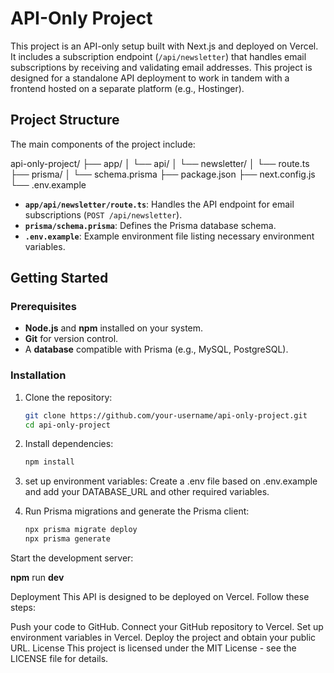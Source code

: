 # API-Only Project

This project is an API-only setup built with Next.js and deployed on Vercel. It includes a subscription endpoint (`/api/newsletter`) that handles email subscriptions by receiving and validating email addresses. This project is designed for a standalone API deployment to work in tandem with a frontend hosted on a separate platform (e.g., Hostinger).

## Project Structure

The main components of the project include:

api-only-project/ 
├── app/ 
│ └── api/ 
│ └── newsletter/ 
│ └── route.ts 
├── prisma/ 
│ └── schema.prisma 
├── package.json 
├── next.config.js 
└── .env.example


- **`app/api/newsletter/route.ts`**: Handles the API endpoint for email subscriptions (`POST /api/newsletter`).
- **`prisma/schema.prisma`**: Defines the Prisma database schema.
- **`.env.example`**: Example environment file listing necessary environment variables.

## Getting Started

### Prerequisites

- **Node.js** and **npm** installed on your system.
- **Git** for version control.
- A **database** compatible with Prisma (e.g., MySQL, PostgreSQL).

### Installation

1. Clone the repository:

    ```bash
   git clone https://github.com/your-username/api-only-project.git
   cd api-only-project

2. Install dependencies:
    ```bash
    npm install


3. set up environment variables:
Create a .env file based on .env.example and add your DATABASE_URL and other required variables.

4. Run Prisma migrations and generate the Prisma client:

    ```bash
    npx prisma migrate deploy
    npx prisma generate

Start the development server:

**npm** run **dev**


Deployment
This API is designed to be deployed on Vercel. Follow these steps:

Push your code to GitHub.
Connect your GitHub repository to Vercel.
Set up environment variables in Vercel.
Deploy the project and obtain your public URL.
License
This project is licensed under the MIT License - see the LICENSE file for details.